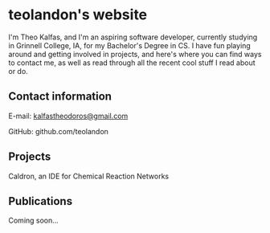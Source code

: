 ---
---

# teolandon's website

I'm Theo Kalfas, and I'm an aspiring software developer, currently studying in
Grinnell College, IA, for my Bachelor's Degree in CS. I have fun playing around
and getting involved in projects, and here's where you can find ways to contact
me, as well as read through all the recent cool stuff I read about or do.

## Contact information

E-mail: kalfastheodoros@gmail.com

GitHub: github.com/teolandon

## Projects

Caldron, an IDE for Chemical Reaction Networks

## Publications

Coming soon...
